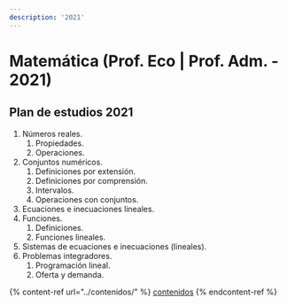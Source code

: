 ```yaml
---
description: '2021'
---
```


# Matemática (Prof. Eco | Prof. Adm. - 2021)

## Plan de estudios 2021

1. Números reales.
   1. Propiedades.
   2. Operaciones.
2. Conjuntos numéricos.
   1. Definiciones por extensión.
   2. Definiciones por comprensión.
   3. Intervalos.
   4. Operaciones con conjuntos.
3. Ecuaciones e inecuaciones lineales.
4. Funciones.
   1. Definiciones.
   2. Funciones lineales.
5. Sistemas de ecuaciones e inecuaciones (lineales).
6. Problemas integradores.
   1. Programación lineal.
   2. Oferta y demanda.

{% content-ref url="../contenidos/" %}
[contenidos](../contenidos/)
{% endcontent-ref %}

